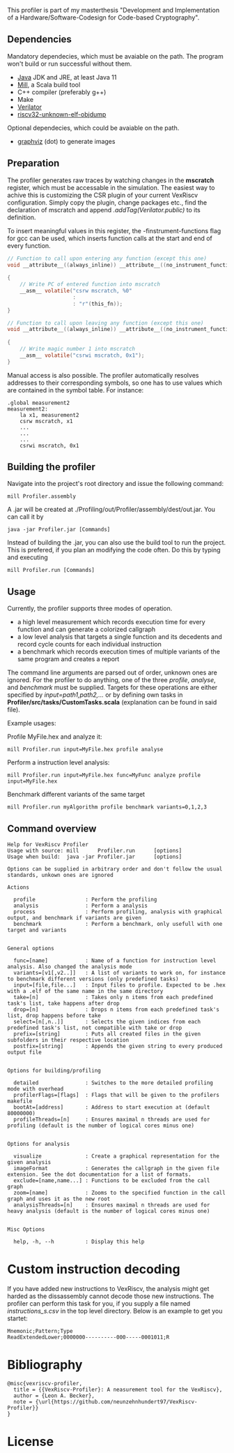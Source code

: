 
This profiler is part of my masterthesis "Development and Implementation of a Hardware/Software-Codesign for Code-based Cryptography".

## Dependencies

Mandatory dependecies, which must be avaiable on the path. The program won't build or run successful without them.

* [Java](https://adoptopenjdk.net/) JDK and JRE, at least Java 11
* [Mill](https://com-lihaoyi.github.io/mill/mill/Intro_to_Mill.html), a Scala build tool
* C++ compiler (preferably g++)
* Make
* [Verilator](https://verilator.org/guide/latest/install.html)
* [riscv32-unknown-elf-objdump](https://github.com/riscv/riscv-gnu-toolchain)

Optional dependecies, which could be avaiable on the path.

* [graphviz](https://graphviz.org/) (dot) to generate images

## Preparation

The profiler generates raw traces by watching changes in the **mscratch** register, which must be accessable in the simulation. 
The easiest way to achive this is customizing the CSR plugin of your current VexRiscv configuration. Simply copy the plugin, change
packages etc., find the declaration of mscratch and append *.addTag(Verilator.public)* to its definition.

To insert meaningful values in this register, the -finstrument-functions flag for gcc can be used, which inserts function calls 
at the start and end of every function.

```c
// Function to call upon entering any function (except this one)
void __attribute__((always_inline)) __attribute__((no_instrument_function)) __cyg_profile_func_enter(void *this_fn,
                                                                                                     __attribute__((unused)) void *call_site)
{
    // Write PC of entered function into mscratch
    __asm__ volatile("csrw mscratch, %0"
                     :
                     : "r"(this_fn));
}

// Function to call upon leaving any function (except this one)
void __attribute__((always_inline)) __attribute__((no_instrument_function)) __cyg_profile_func_exit(__attribute__((unused)) void *this_fn,
                                                                                                    __attribute__((unused)) void *call_site)
{
    // Write magic number 1 into mscratch
    __asm__ volatile("csrwi mscratch, 0x1");
}
```

Manual access is also possible. The profiler automatically resolves addresses to their corresponding symbols, so one has to use 
values which are contained in the symbol table. For instance:

```
.global measurement2
measurement2:
    la x1, measurement2
    csrw mscratch, x1
    ...
    ...
    ...
    csrwi mscratch, 0x1
```

## Building the profiler

Navigate into the project's root directory and issue the following command:

```
mill Profiler.assembly
```

A .jar will be created at ./Profiling/out/Profiler/assembly/dest/out.jar. You can call it by

```
java -jar Profiler.jar [Commands]
```

Instead of building the .jar, you can also use the build tool to run the project. This is prefered, if you plan an modifying the code often.
Do this by typing and executing

```
mill Profiler.run [Commands]
```

## Usage

Currently, the profiler supports three modes of operation.

* a high level measurement which records execution time for every function and can generate a colorized callgraph
* a low level analysis that targets a single function and its decedents and record cycle counts for each individual instruction
* a benchmark which records execution times of multiple variants of the same program and creates a report

The command line arguments are parsed out of order, unknown ones are ignored. For the profiler to do anything, one of the three
*profile*, *analyse*, and *benchmark* must be supplied. Targets for these operations are either specified by *input=path1,path2,...*
or by defining own tasks in **Profiler/src/tasks/CustomTasks.scala** (explanation can be found in said file).

Example usages:

Profile MyFile.hex and analyze it:
```
mill Profiler.run input=MyFile.hex profile analyse
```

Perform a instruction level analysis:
```
mill Profiler.run input=MyFile.hex func=MyFunc analyze profile input=MyFile.hex
```

Benchmark different variants of the same target
```
mill Profiler.run myAlgorithm profile benchmark variants=0,1,2,3
```

## Command overview

```
Help for VexRiscv Profiler
Usage with source: mill      Profiler.run      [options]
Usage when build:  java -jar Profiler.jar      [options]

Options can be supplied in arbitrary order and don't follow the usual standards, unkown ones are ignored

Actions

  profile                : Perform the profiling
  analysis               : Perform a analysis
  process                : Perform profiling, analysis with graphical output, and benchmark if variants are given
  benchmark              : Perform a benchmark, only usefull with one target and variants


General options

  func=[name]            : Name of a function for instruction level analysis. Also changed the analysis mode
  variants=[v1[,v2..]]   : A list of variants to work on, for instance to benchmark different versions (only predefined tasks)
  input=[file,file...]   : Input files to profile. Expected to be .hex with a .elf of the same name in the same directory
  take=[n]               : Takes only n items from each predefined task's list, take happens after drop
  drop=[n]               : Drops n items from each predefined task's list, drop happens before take
  select=[n[,n..]]       : Selects the given indices from each predefined task's list, not compatible with take or drop
  prefix=[string]        : Puts all created files in the given subfolders in their respective location
  postfix=[string]       : Appends the given string to every produced output file


Options for building/profiling

  detailed               : Switches to the more detailed profiling mode with overhead
  profilerFlags=[flags]  : Flags that will be given to the profilers makefile
  bootAt=[address]       : Address to start execution at (default 80000000)
  profileThreads=[n]     : Ensures maximal n threads are used for profiling (default is the number of logical cores minus one)


Options for analysis

  visualize              : Create a graphical representation for the given analysis
  imageFormat            : Generates the callgraph in the given file extension. See the dot documentation for a list of formats.
  exclude=[name,name...] : Functions to be excluded from the call graph
  zoom=[name]            : Zooms to the specified function in the call graph and uses it as the new root
  analysisThreads=[n]    : Ensures maximal n threads are used for heavy analysis (default is the number of logical cores minus one)


Misc Options

  help, -h, --h          : Display this help
```

# Custom instruction decoding

If you have added new instructions to VexRiscv, the analysis might get harded as the dissassembly cannot decode those new instructions.
The profiler can perform this task for you, if you supply a file named *instructions_s.csv* in the top level directory. Below is
an example to get you startet:

```
Mnemonic;Pattern;Type
ReadExtendedLower;0000000----------000-----0001011;R
```

# Bibliography

```
@misc{vexriscv-profiler,
  title = {{VexRiscv-Profiler}: A neasurement tool for the VexRiscv},
  author = {Leon A. Becker},
  note = {\url{https://github.com/neunzehnhundert97/VexRiscv-Profiler}}
}
```

# License
